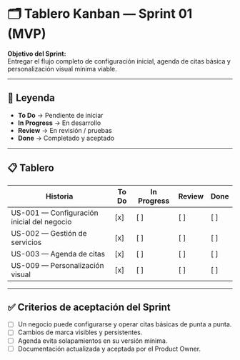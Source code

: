 # 🗂️ Tablero Kanban — Sprint 01 (MVP)

**Objetivo del Sprint:**  
Entregar el flujo completo de configuración inicial, agenda de citas básica y personalización visual mínima viable.

---

## 📌 Leyenda
- **To Do** → Pendiente de iniciar
- **In Progress** → En desarrollo
- **Review** → En revisión / pruebas
- **Done** → Completado y aceptado

---

## 📋 Tablero

| Historia | To Do | In Progress | Review | Done |
|----------|-------|-------------|--------|------|
| US-001 — Configuración inicial del negocio | [x] | [ ] | [ ] | [ ] |
| US-002 — Gestión de servicios              | [x] | [ ] | [ ] | [ ] |
| US-003 — Agenda de citas                   | [x] | [ ] | [ ] | [ ] |
| US-009 — Personalización visual             | [x] | [ ] | [ ] | [ ] |

---

## ✅ Criterios de aceptación del Sprint
- [ ] Un negocio puede configurarse y operar citas básicas de punta a punta.
- [ ] Cambios de marca visibles y persistentes.
- [ ] Agenda evita solapamientos en su versión mínima.
- [ ] Documentación actualizada y aceptada por el Product Owner.
